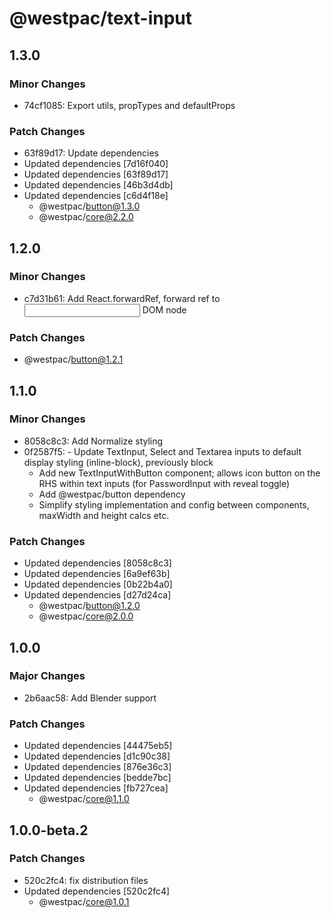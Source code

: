 # @westpac/text-input

## 1.3.0

### Minor Changes

- 74cf1085: Export utils, propTypes and defaultProps

### Patch Changes

- 63f89d17: Update dependencies
- Updated dependencies [7d16f040]
- Updated dependencies [63f89d17]
- Updated dependencies [46b3d4db]
- Updated dependencies [c6d4f18e]
  - @westpac/button@1.3.0
  - @westpac/core@2.2.0

## 1.2.0

### Minor Changes

- c7d31b61: Add React.forwardRef, forward ref to <input> DOM node

### Patch Changes

- @westpac/button@1.2.1

## 1.1.0

### Minor Changes

- 8058c8c3: Add Normalize styling
- 0f2587f5: - Update TextInput, Select and Textarea inputs to default display styling (inline-block), previously block
  - Add new TextInputWithButton component; allows icon button on the RHS within text inputs (for PasswordInput with reveal toggle)
  - Add @westpac/button dependency
  - Simplify styling implementation and config between components, maxWidth and height calcs etc.

### Patch Changes

- Updated dependencies [8058c8c3]
- Updated dependencies [6a9ef63b]
- Updated dependencies [0b22b4a0]
- Updated dependencies [d27d24ca]
  - @westpac/button@1.2.0
  - @westpac/core@2.0.0

## 1.0.0

### Major Changes

- 2b6aac58: Add Blender support

### Patch Changes

- Updated dependencies [44475eb5]
- Updated dependencies [d1c90c38]
- Updated dependencies [876e36c3]
- Updated dependencies [bedde7bc]
- Updated dependencies [fb727cea]
  - @westpac/core@1.1.0

## 1.0.0-beta.2

### Patch Changes

- 520c2fc4: fix distribution files
- Updated dependencies [520c2fc4]
  - @westpac/core@1.0.1
